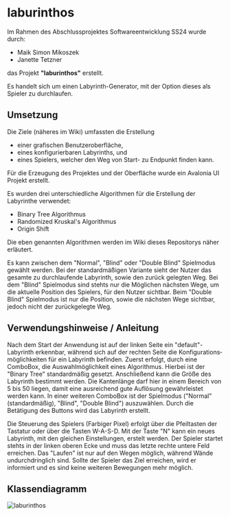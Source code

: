 # laburinthos

Im Rahmen des Abschlussprojektes Softwareentwicklung SS24 wurde durch:

- Maik Simon Mikoszek
- Janette Tetzner

das Projekt **"laburinthos"** erstellt.

Es handelt sich um einen Labyrinth-Generator, mit der Option dieses als Spieler zu durchlaufen. 


## Umsetzung

Die Ziele (näheres im Wiki) umfassten die Erstellung 
- einer grafischen Benutzeroberfläche, 
- eines konfigurierbaren Labyrinths, und
- eines Spielers, welcher den Weg von Start- zu Endpunkt finden kann.

Für die Erzeugung des Projektes und der Oberfläche wurde ein Avalonia UI Projekt erstellt. 

Es wurden drei unterschiedliche Algorithmen für die Erstellung der Labyrinthe verwendet:

- Binary Tree Algorithmus
- Randomized Kruskal's Algorithmus
- Origin Shift

Die eben genannten Algorithmen werden im Wiki dieses Repositorys näher erläutert. 

Es kann zwischen dem "Normal", "Blind" oder "Double Blind" Spielmodus gewählt werden.
Bei der standardmäßigen Variante sieht der Nutzer das gesamte zu durchlaufende Labyrinth, sowie den zurück gelegten Weg. 
Bei dem "Blind" Spielmodus sind stehts nur die Möglichen nächsten Wege, um die aktuelle Position des Spielers, für den Nutzer sichtbar. 
Beim "Double Blind" Spielmodus ist nur die Position, sowie die nächsten Wege sichtbar, jedoch nicht der zurückgelegte Weg. 


## Verwendungshinweise / Anleitung

Nach dem Start der Anwendung ist auf der linken Seite ein "default"-Labyrinth erkennbar, während sich auf der rechten Seite die Kon­fi­gu­ra­ti­ons­mög­lich­keiten für ein Labyrinth befinden. 
Zuerst erfolgt, durch eine ComboBox, die Auswahlmöglichkeit eines Algorithmus. Hierbei ist der "Binary Tree" standardmäßig gesetzt. Anschließend kann die Größe des Labyrinth bestimmt werden. Die Kantenlänge darf hier in einem Bereich von 5 bis 50 liegen, damit eine ausreichend gute Auflösung gewährleistet werden kann. In einer weiteren ComboBox ist der Spielmodus ("Normal"(standardmäßig), "Blind", "Double Blind") auszuwählen. 
Durch die Betätigung des Buttons wird das Labyrinth erstellt. 

Die Steuerung des Spielers (Farbiger Pixel) erfolgt über die Pfeiltasten der Tastatur oder über die Tasten W-A-S-D. Mit der Taste "N" kann ein neues Labyrinth, mit den gleichen Einstellungen, erstelt werden. Der Spieler startet stehts in der linken oberen Ecke und muss das letzte rechte untere Feld erreichen. Das "Laufen" ist nur auf den Wegen möglich, während Wände undurchdringlich sind. Sollte der Spieler das Ziel erreichen, wird er informiert und es sind keine weiteren Bewegungen mehr möglich. 

## Klassendiagramm

![laburinthos](https://www.plantuml.com/plantuml/png/jLPDSziu3BthLt1yKcQTxbsZkbMS9irit7ZYJTjCfmTQWcLCA993GlQwhV_x3gaFoxBYtKiljWmy0dZW0-JtbhYXiX1Cy6LfKD9QsI0Lt5hs4OJ-WZ9JMnR7cXj2BYOJzZDWZB4_Ekxm8jW73VBNvMN75TInPXpbPuJjJ6KWsX0iZc43aYOJDZTAWw7TTCrb3XcB-fOF3lYHoqo0OVNv9vrnWhk2vn2kKC2SqpgoP53c5onY6uLPi0_kFYd2rQwVmLTwL5TmNENbvOIDfgKn8Cdd6B4hf8BhBgap3JgumulQz45cCx3MrTifiDkwmw4cIwBrOFWuLXim1ZEOJDYTHEV67vt00x07UMDu0LjbNjeJd539gIgq08AiMrUYjS3K-wlY4jrodnkL6rwqrVoqn0dJlISGSfFR-YA-VUyLr2AlIXHPik52IUI9rZvrehMtWmdsGS2NbWnFYLL9FwaCsenQMNIbVMKHM-u8M1pduAGKnoYH9fCUxla_S2vu-1mvo9XzzTzErpNV1uCvoiKQLtGB4WmdPLWSLrmwjzAogr5mpvSxFrUXnHzGXMKHcoef8NLrkRpVnjyFgGwkDYhQps08KouS2QN4QoGEPqEfChYFZlECcRC-zgoDEgThI5yMl805aByCbodO1vs2_4puoB2YKO_58F0Hy_KfigPwomkOSSbpCASTH9kaX1jeABzbP4fePMs0PqgAdMj-S-IcNW8iOfNws5isIgm5id-AvYBUB0izEXlc6bQy57GkMbP1kh7Qu-sLknaB2w2roYAKD6Q5oafRFIwwQXWQZxdWEp0-n6kGcTgWpCCCJTNQwBfv6hDKIO9_A3hQQPtXhc-WhNNkFk6yfZtc8EZSO1QT27dCMg5t2B_AqeMggCxK1WgGv9Lx8jm1akpTsQWtABbO4EZkJWj0bWKxXAWuFkcn__PYhHwlrLPMJqxgus1_Cfr7syW2iOYXf9D17DWhOmVtNQdH2w3Ev0vGxJ3mQVqwVdNwF4Iv2KnRc_LlhyGOlcjtk6zxIs7UMQWegLanFU_peDVTdMzUNwlEuHeuP7_IGrRN-F1Kg5SekTdzRG1-q_xjdQy13xG6uw_m_whojFI_J6bVkFZTxusvyXDy9CkEBMoqrsWHRVLIYznsTJ_lkQKx-QYstdBH_ervWGhOlwq5K1q_r9BCcS6yFI2TfmM-Ez9pfzWWU0yoAmjn-l0l "laburinthos")


